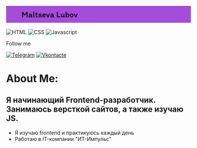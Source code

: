 ![header](https://github.com/Rikyholl/Rikyholl/blob/main/assets/header.png)




![HTML](https://img.shields.io/badge/-HTML-8404D2?style=for-the-badge&logo)
![CSS](https://img.shields.io/badge/-CSS-8404D2?style=for-the-badge&log)
![Javascript](https://img.shields.io/badge/-Javascript-8404D2?style=for-the-badge&logo=JavaScript)

Follow me

[![Telegram](https://img.shields.io/badge/-Telegram-8404D2?style=for-the-badge&logo=telegram)](https://t.me/rikyholl)
[![Vkontacte](https://img.shields.io/badge/-vkontacte-8404D2?style=for-the-badge&logo=vk)](https://vk.com/id179802263)

<div>
    <h1>About Me:</h1>
</div>

## Я начинающий Frontend-разработчик. Занимаюсь версткой сайтов, а также изучаю JS.

<div>
    <ul>
        <li>Я изучаю frontend и практикуюсь каждый день</li>
        <li>Работаю в IT-компании "ИТ-Импульс"</li>
    </ul>
</div>


